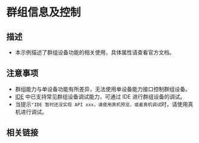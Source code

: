 # 群组信息及控制

## 描述

- 本示例描述了群组设备功能的相关使用，具体属性请查看官方文档。

## 注意事项

- 群组能力与单设备功能有所差异，无法使用单设备能力接口控制群组设备。
- [IDE](https://developer.tuya.com/cn/miniapp/devtools/tools) 中已支持常见群组设备调试能力，可通过 IDE 进行群组设备的调试。
- 当提示`"IDE 暂时还没实现 API xxx，请使用真机预览，或者真机调试`时，请使用真机进行调试。

## 相关链接